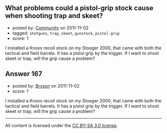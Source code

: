 ## What problems could a  pistol-grip stock cause when shooting trap and skeet?

- posted by: [Community](https://stackexchange.com/users/-1/-1-community) on 2011-11-02
- tagged: `shotguns`, `trap`, `skeet`, `gunstock`, `pistol-grip`
- score: 1

I installed a Knoxx recoil stock on my Stoeger 2000, that came with both the tactical and field barrels. It has a pistol grip by the trigger. If I want to shoot skeet or trap, will the grip cause a problem?


## Answer 167

- posted by: [Bryson](https://stackexchange.com/users/-1/32-bryson) on 2011-11-02
- score: 1

I installed a Knoxx recoil stock on my Stoeger 2000, that came with both the tactical and field barrels. It has a pistol grip by the trigger. If I want to shoot skeet or trap, will the grip cause a problem?



---

All content is licensed under the [CC BY-SA 3.0 license](https://creativecommons.org/licenses/by-sa/3.0/).
